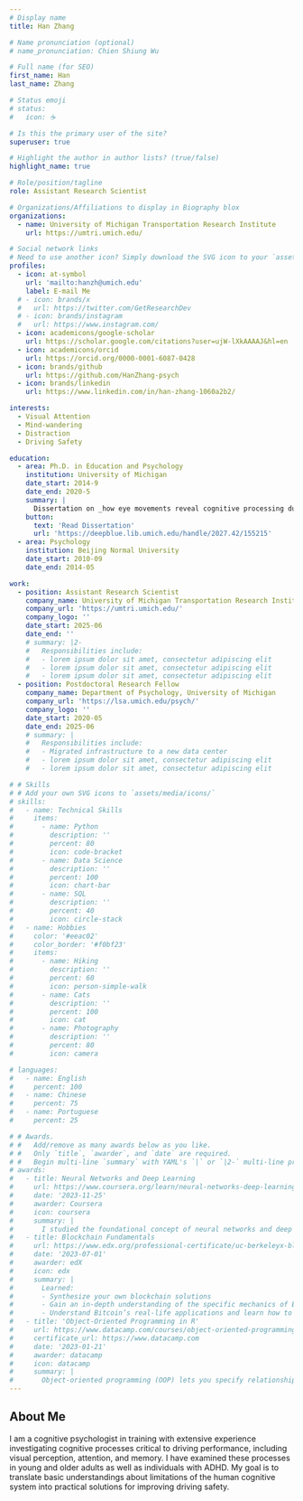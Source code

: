 ```yaml
---
# Display name
title: Han Zhang

# Name pronunciation (optional)
# name_pronunciation: Chien Shiung Wu

# Full name (for SEO)
first_name: Han
last_name: Zhang

# Status emoji
# status:
#   icon: ☕️

# Is this the primary user of the site?
superuser: true

# Highlight the author in author lists? (true/false)
highlight_name: true

# Role/position/tagline
role: Assistant Research Scientist

# Organizations/Affiliations to display in Biography blox
organizations:
  - name: University of Michigan Transportation Research Institute
    url: https://umtri.umich.edu/

# Social network links
# Need to use another icon? Simply download the SVG icon to your `assets/media/icons/` folder.
profiles:
  - icon: at-symbol
    url: 'mailto:hanzh@umich.edu'
    label: E-mail Me
  # - icon: brands/x
  #   url: https://twitter.com/GetResearchDev
  # - icon: brands/instagram
  #   url: https://www.instagram.com/
  - icon: academicons/google-scholar
    url: https://scholar.google.com/citations?user=ujW-lXkAAAAJ&hl=en
  - icon: academicons/orcid
    url: https://orcid.org/0000-0001-6087-0428
  - icon: brands/github
    url: https://github.com/HanZhang-psych
  - icon: brands/linkedin
    url: https://www.linkedin.com/in/han-zhang-1060a2b2/

interests:
  - Visual Attention
  - Mind-wandering
  - Distraction
  - Driving Safety

education:
  - area: Ph.D. in Education and Psychology
    institution: University of Michigan
    date_start: 2014-9
    date_end: 2020-5
    summary: |
      Dissertation on _how eye movements reveal cognitive processing during mind-wandering_. 
    button:
      text: 'Read Dissertation'
      url: 'https://deepblue.lib.umich.edu/handle/2027.42/155215'
  - area: Psychology
    institution: Beijing Normal University
    date_start: 2010-09
    date_end: 2014-05

work:
  - position: Assistant Research Scientist
    company_name: University of Michigan Transportation Research Institute
    company_url: 'https://umtri.umich.edu/'
    company_logo: ''
    date_start: 2025-06
    date_end: ''
    # summary: |2-
    #   Responsibilities include:
    #   - lorem ipsum dolor sit amet, consectetur adipiscing elit
    #   - lorem ipsum dolor sit amet, consectetur adipiscing elit
    #   - lorem ipsum dolor sit amet, consectetur adipiscing elit
  - position: Postdoctoral Research Fellow
    company_name: Department of Psychology, University of Michigan
    company_url: 'https://lsa.umich.edu/psych/'
    company_logo: ''
    date_start: 2020-05
    date_end: 2025-06
    # summary: |
    #   Responsibilities include:
    #   - Migrated infrastructure to a new data center
    #   - lorem ipsum dolor sit amet, consectetur adipiscing elit
    #   - lorem ipsum dolor sit amet, consectetur adipiscing elit

# # Skills
# # Add your own SVG icons to `assets/media/icons/`
# skills:
#   - name: Technical Skills
#     items:
#       - name: Python
#         description: ''
#         percent: 80
#         icon: code-bracket
#       - name: Data Science
#         description: ''
#         percent: 100
#         icon: chart-bar
#       - name: SQL
#         description: ''
#         percent: 40
#         icon: circle-stack
#   - name: Hobbies
#     color: '#eeac02'
#     color_border: '#f0bf23'
#     items:
#       - name: Hiking
#         description: ''
#         percent: 60
#         icon: person-simple-walk
#       - name: Cats
#         description: ''
#         percent: 100
#         icon: cat
#       - name: Photography
#         description: ''
#         percent: 80
#         icon: camera

# languages:
#   - name: English
#     percent: 100
#   - name: Chinese
#     percent: 75
#   - name: Portuguese
#     percent: 25

# # Awards.
# #   Add/remove as many awards below as you like.
# #   Only `title`, `awarder`, and `date` are required.
# #   Begin multi-line `summary` with YAML's `|` or `|2-` multi-line prefix and indent 2 spaces below.
# awards:
#   - title: Neural Networks and Deep Learning
#     url: https://www.coursera.org/learn/neural-networks-deep-learning
#     date: '2023-11-25'
#     awarder: Coursera
#     icon: coursera
#     summary: |
#       I studied the foundational concept of neural networks and deep learning. By the end, I was familiar with the significant technological trends driving the rise of deep learning; build, train, and apply fully connected deep neural networks; implement efficient (vectorized) neural networks; identify key parameters in a neural network’s architecture; and apply deep learning to your own applications.
#   - title: Blockchain Fundamentals
#     url: https://www.edx.org/professional-certificate/uc-berkeleyx-blockchain-fundamentals
#     date: '2023-07-01'
#     awarder: edX
#     icon: edx
#     summary: |
#       Learned:
#       - Synthesize your own blockchain solutions
#       - Gain an in-depth understanding of the specific mechanics of Bitcoin
#       - Understand Bitcoin’s real-life applications and learn how to attack and destroy Bitcoin, Ethereum, smart contracts and Dapps, and alternatives to Bitcoin’s Proof-of-Work consensus algorithm
#   - title: 'Object-Oriented Programming in R'
#     url: https://www.datacamp.com/courses/object-oriented-programming-with-s3-and-r6-in-r
#     certificate_url: https://www.datacamp.com
#     date: '2023-01-21'
#     awarder: datacamp
#     icon: datacamp
#     summary: |
#       Object-oriented programming (OOP) lets you specify relationships between functions and the objects that they can act on, helping you manage complexity in your code. This is an intermediate level course, providing an introduction to OOP, using the S3 and R6 systems. S3 is a great day-to-day R programming tool that simplifies some of the functions that you write. R6 is especially useful for industry-specific analyses, working with web APIs, and building GUIs.
---
```


## About Me

I am a cognitive psychologist in training with extensive experience investigating cognitive processes critical to driving performance, including visual perception, attention, and memory. I have examined these processes in young and older adults as well as individuals with ADHD. My goal is to translate basic understandings about limitations of the human cognitive system into practical solutions for improving driving safety.
